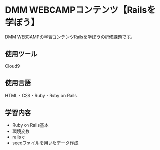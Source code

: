# DMM WEBCAMPコンテンツ【Railsを学ぼう】
DMM WEBCAMPの学習コンテンツRailsを学ぼうの研修課題です。
## 使用ツール
Cloud9
## 使用言語
HTML・CSS・Ruby・Ruby on Rails
## 学習内容
- Ruby on Rails基本
- 環境変数
- rails c
- seedファイルを用いたデータ作成